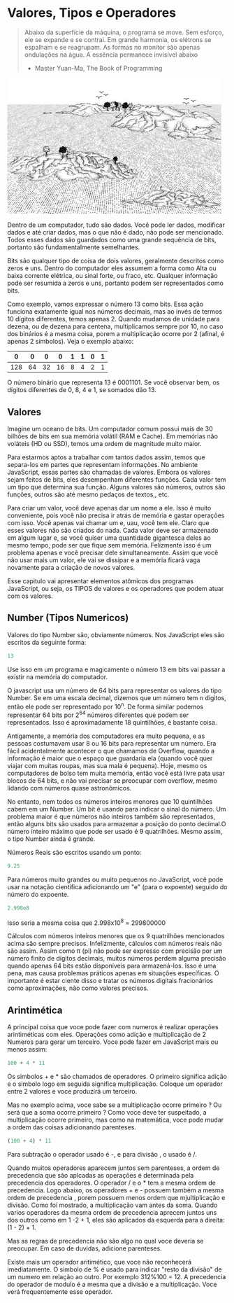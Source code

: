 # Valores, Tipos e Operadores

> Abaixo da superfície da máquina, o programa se move. Sem esforço, ele se expande e se contrai. Em grande harmonia, os elétrons se espalham e se reagrupam. As formas no monitor são apenas ondulações na água. A essência permanece invisível abaixo
> - Master Yuan-Ma, The Book of Programming

![](https://github.com/marciosindeaux/Javscript-Eloquente-3/blob/capitulo_01/Parte%2001%20-%20Linguagem/Capitulo%2001/static/chapter_picture_1.jpg?raw=true)

Dentro de um computador, tudo são dados. Você pode ler dados, modificar dados e até criar  dados, mas o que não é dado, não pode ser mencionado. Todos esses dados são guardados como uma grande sequência de bits, portanto são fundamentalmente semelhantes.
 
Bits são qualquer tipo de coisa de dois valores, geralmente descritos como zeros e uns. Dentro do computador eles assumem a forma como Alta ou baixa corrente elétrica, ou sinal forte, ou fraco, etc. Qualquer informação pode ser resumida a zeros e uns, portanto podem ser representados como bits.
 
Como exemplo, vamos expressar o número 13 como bits. Essa ação funciona exatamente igual nos números decimais, mas ao invés de termos 10 dígitos diferentes, temos apenas 2. Quando mudamos de unidade para dezena, ou de dezena para centena, multiplicamos sempre por 10, no caso dos binários é a mesma coisa, porem a multiplicação ocorre por 2 (afinal, é apenas 2 símbolos). Veja o exemplo abaixo:


|0|0|0|0|1|1|0|1|
|-|-|-|-|-|-|-|-|
|128|64|32|16|8|4|2|1|


O número binário que representa 13 é 0001101. Se você observar bem, os dígitos diferentes de 0, 8, 4 e 1, se somados dão  13.

## Valores

Imagine um oceano de bits. Um computador comum possui mais de 30 bilhões de bits em sua memória volátil (RAM e Cache). Em memórias não voláteis (HD ou SSD), temos uma ordem de magnitude muito maior.
 
Para estarmos aptos a trabalhar com tantos dados assim, temos que separa-los em partes que representam informações. No ambiente JavaScript, essas partes são chamadas de valores. Embora os valores sejam feitos de bits, eles desempenham diferentes funções. Cada valor tem um tipo que determina sua função. Alguns valores são números, outros são funções, outros são até mesmo pedaços de textos,, etc.
 
Para criar um valor, você deve apenas dar um nome a ele. Isso é muito conveniente, pois você não precisa ir atrás de memória e gastar operações com isso. Você apenas vai chamar um e, uau, você tem ele. Claro que esses valores não são criados do nada. Cada valor deve ser armazenado em algum lugar e, se você quiser uma quantidade gigantesca deles ao mesmo tempo, pode ser que fique sem memória. Felizmente isso é um problema apenas e você precisar dele simultaneamente. Assim que você não usar mais um valor, ele vai se dissipar e a memória ficará vaga novamente para a criação de novos valores.
 
Esse capitulo vai apresentar elementos atômicos dos programas JavaScript, ou seja, os TIPOS de valores e os operadores que podem atuar com os valores.

## Number (Tipos Numericos)

Valores do tipo Number são, obviamente números. Nos JavaScript eles são escritos da seguinte forma:
 
```js
13
```
 
Use isso em um programa e magicamente o número 13 em bits vai passar a existir na memória do computador.
 
O javascript usa um número de 64 bits para representar os valores do tipo Number. Se em uma escala decimal, dizemos que um número tem n dígitos, então ele pode ser representado por 10<sup>n</sup>. De forma similar podemos representar 64 bits por 2<sup>64</sup> números diferentes que podem ser representados. Isso é aproximadamente 18 quintilhões, é bastante coisa.
 
Antigamente, a memória dos computadores era muito pequena, e as pessoas costumavam usar 8 ou 16 bits para representar um número. Era fácil acidentalmente acontecer o que chamamos de Overflow, quando a informação é maior que o espaço que guardaria ela (quando você quer viajar com muitas roupas, mas sua mala é pequena). Hoje, mesmo os computadores de bolso tem muita memória, então você está livre pata usar blocos de 64 bits, e não vai precisar se preocupar com overflow, mesmo lidando com números quase astronômicos.
 
No entanto, nem todos os números inteiros menores que 10 quintilhões cabem em um Number. Um bit é usando para indicar o sinal do número. Um problema maior é que números não inteiros também são representados, então alguns bits são usados para armazenar a posição do ponto decimal.O número inteiro máximo que pode ser usado é 9 quatrilhões. Mesmo assim, o tipo Number ainda é grande.
 
Números Reais são escritos usando um ponto:
 
```js
9.25
```
 
Para números muito grandes ou muito pequenos no JavaScript, você pode usar na notação cientifica adicionando um "e" (para o expoente) seguido do número do expoente.
 
```js
2.998e8
```
 
Isso seria a mesma coisa que 2.998x10<sup>8</sup> = 299800000
 
Cálculos com números inteiros menores que os 9 quatrilhões mencionados acima são sempre precisos. Infelizmente, cálculos com números reais não são assim. Assim como π (pi) não pode ser expresso com precisão por um número finito de dígitos decimais, muitos números perdem alguma precisão quando apenas 64 bits estão disponíveis para armazená-los. Isso é uma pena, mas causa problemas práticos apenas em situações específicas. O importante é estar ciente disso e tratar os números digitais fracionários como aproximações, não como valores precisos.

## Arintimética

A principal coisa que voce pode fazer com numeros é realizar operações arintiméticas com eles. Operações como adição e multiplicação de 2 Numeros para gerar um terceiro. Voce pode fazer em JavaScript mais ou menos assim:

```js
100 + 4 * 11
```

Os simbolos + e * são chamados de operadores. O primeiro significa adição e o simbolo logo em seguida significa multiplicação. Coloque um operador entre 2 valores e voce produzirá um terceiro.

Mas no exemplo acima, voce sabe se a multiplicação ocorre primeiro ? Ou será que a soma ocorre primeiro ? Como voce deve ter suspeitado, a multiplicação ocorre primeiro, mas como na matemática, voce pode mudar a ordem das coisas adicionando parenteses.

```js
(100 + 4) * 11
```

Para subtração o operador usado é -, e para divisão , o usado é /.

Quando muitos operadores aparecem juntos sem parenteses, a ordem de precedencia que são aplcadas as operações é determinada pela precedencia dos operadores. O operador / e o * tem a mesma ordem de precedencia. Logo abaixo, os operadores + e - possuem também a mesma ordem de precedencia , porem possuem menos ordem que mjultiplicação e divisão. Como foi mostrado, a multiplicação vam antes da soma. Quando varios operadores da mesma ordem de precedencia aprecem juntos uns dos outros como em 1 -2 + 1, eles são aplicados da esquerda para a direita: (1 - 2) + 1.

Mas as regras de precedencia não são algo no qual voce deveria se preocupar. Em caso de duvidas, adicione parenteses.

Existe mais um operador aritimético, que voce não reconhecerá imediatamente. O simbolo de % é usado para indicar "resto da divisão" de um numero em relação ao outro. Por exemplo 312%100 = 12. A precedencia do operador de modulo é a mesma que a divisão e a multiplicação. Voce verá frequentemente esse operador.
